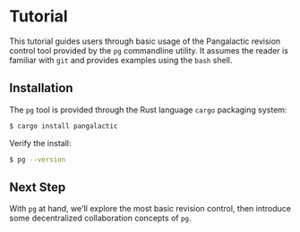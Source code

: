 # Tutorial

This tutorial guides users through basic usage of the Pangalactic revision control tool provided by the `pg` commandline utility. It assumes the reader is familiar with `git` and provides examples using the `bash` shell.

## Installation

The `pg` tool is provided through the Rust language `cargo` packaging system:

```bash
$ cargo install pangalactic
```

Verify the install:

```bash
$ pg --version
```

## Next Step

With `pg` at hand, we'll explore the most basic revision control, then introduce some decentralized collaboration concepts of `pg`.
